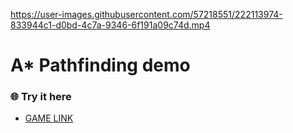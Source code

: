 https://user-images.githubusercontent.com/57218551/222113974-833944c1-d0bd-4c7a-9346-6f191a09c74d.mp4

# A* Pathfinding demo

### 🌐 Try it here 

- [GAME LINK](https://miknikik.itch.io/star-demo)
